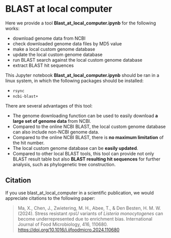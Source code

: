 # BLAST at local computer
Here we provide a tool **Blast_at_local_computer.ipynb** for the following works:
* download genome data from NCBI
* check downloaded genome data files by MD5 value
* make a local custom genome database
* update the local custom genome database
* run BLAST search against the local custom genome database
* extract BLAST hit sequences

This Jupyter notebook **Blast_at_local_computer.ipynb** should be ran in a linux system, in which the following packages should be installed:
* `rsync` 
* `ncbi-blast+` 

There are several advantages of this tool:
* The genome downloading function can be used to easily download **a large set of genome data** from NCBI.
* Compared to the online NCBI BLAST, the local custom genome database can also include non-NCBI genome data.
* Compared to the online NCBI BLAST, there is **no maximum limitation** of the hit number. 
* The local custom genome database can be **easily updated**. 
* Compared to other local BLAST tools, this tool can provide not only BLAST result table but also **BLAST resulting hit sequences** for further analysis, such as phylogenetic tree construction. 

## Citation
If you use blast_at_local_computer in a scientific publication, we would appreciate citations to the following paper: 
> Ma, X., Chen, J., Zwietering, M. H., Abee, T., & Den Besten, H. M. W. (2024). Stress resistant *rpsU* variants of *Listeria monocytogenes* can become underrepresented due to enrichment bias. International Journal of Food Microbiology, 416, 110680. https://doi.org/10.1016/j.ijfoodmicro.2024.110680

